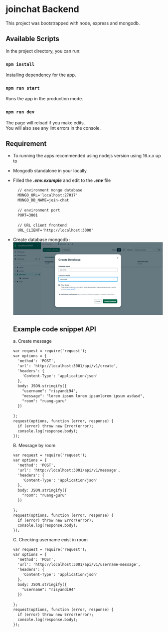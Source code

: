 # joinchat Backend
This project was bootstrapped with node, express and mongodb.

## Available Scripts
In the project directory, you can run:  

### `npm install`
Installing dependency for the app.  

### `npm run start`
Runs the app in the production mode.  

### `npm run dev`
The page will reload if you make edits.  
You will also see any lint errors in the console.

## Requirement
- To running the apps recommended using nodejs version using 16.x.x up to 
- Mongodb standalone in your locally
- Filled the ***.env.example*** and edit to the ***.env*** file
  ```
    // environment mongo database
    MONGO_URL='localhost:27017'
    MONGO_DB_NAME=join-chat

    // environment port
    PORT=3001

    // URL client frontend
    URL_CLIENT='http://localhost:3000'
  ```
- Create database mongodb :
  ![create database mongodb](../docs/mongodb.PNG)

  ## Example code snippet API
  a. Create message
  ```
  var request = require('request');
  var options = {
    'method': 'POST',
    'url': 'http://localhost:3001/api/v1/create',
    'headers': {
      'Content-Type': 'application/json'
    },
    body: JSON.stringify({
      "username": "risyandi94",
      "message": "lorem ipsum lorem ipsumlorem ipsum asdasd",
      "room": "ruang-guru"
    })

  };
  request(options, function (error, response) {
    if (error) throw new Error(error);
    console.log(response.body);
  });
  ```
  
  B. Message by room
  ```
  var request = require('request');
  var options = {
    'method': 'POST',
    'url': 'http://localhost:3001/api/v1/message',
    'headers': {
      'Content-Type': 'application/json'
    },
    body: JSON.stringify({
      "room": "ruang-guru"
    })

  };
  request(options, function (error, response) {
    if (error) throw new Error(error);
    console.log(response.body);
  });
  ```

  C. Checking username exist in room
  ```
  var request = require('request');
  var options = {
    'method': 'POST',
    'url': 'http://localhost:3001/api/v1/username-message',
    'headers': {
      'Content-Type': 'application/json'
    },
    body: JSON.stringify({
      "username": "risyandi94"
    })

  };
  request(options, function (error, response) {
    if (error) throw new Error(error);
    console.log(response.body);
  });
  ```